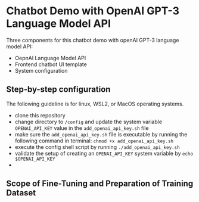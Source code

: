 # Chatbot Demo with OpenAI GPT-3 Language Model API

Three components for this chatbot demo with openAI GPT-3 language model API:
 - OepnAI Language Model API
 - Frontend chatbot UI template
 - System configuration

## Step-by-step configuration
The following guideline is for linux, WSL2, or MacOS operating systems. 

 - clone this repository
 - change directory to `/config` and update the system variable `OPENAI_API_KEY` value in the `add_openai_api_key.sh` file
 - make sure the `add_openai_api_key.sh` file is executable by running the following command in terminal: 
    `chmod +x add_openai_api_key.sh`
 - execute the config shell script by running `./add_openai_api_key.sh`
 - validate the setup of creating an `OPENAI_API_KEY` system variable by `echo $OPENAI_API_KEY`
 - 




## Scope of Fine-Tuning and Preparation of Training Dataset

